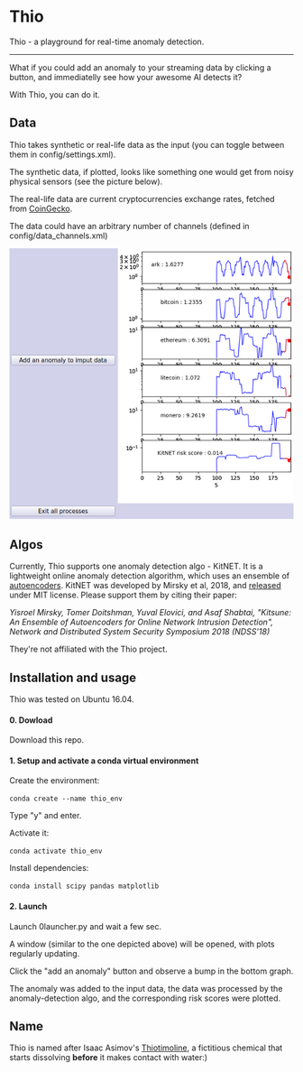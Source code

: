 # Thio
Thio - a playground for real-time anomaly detection.

-------

What if you could add an anomaly to your streaming data by clicking a button, and immediatelly see how your awesome AI detects it?

With Thio, you can do it. 

## Data

Thio takes synthetic or real-life data as the input (you can toggle between them in config/settings.xml).

The synthetic data, if plotted, looks like something one would get from noisy physical sensors (see the picture below).

The real-life data are current cryptocurrencies exchange rates, fetched from [CoinGecko](https://www.coingecko.com/en).  

The data could have an arbitrary number of channels (defined in config/data_channels.xml)

![Alt text](Thio.png?raw=true "Title")

## Algos

Currently, Thio supports one anomaly detection algo - KitNET. It is a lightweight online anomaly detection algorithm, which uses an ensemble of [autoencoders](https://en.wikipedia.org/wiki/Autoencoder). KitNET was developed by Mirsky et al, 2018, and [released](https://github.com/ymirsky/KitNET-py) under MIT license. Please support them by citing their paper:

*Yisroel Mirsky, Tomer Doitshman, Yuval Elovici, and Asaf Shabtai, "Kitsune: An Ensemble of Autoencoders for Online Network Intrusion Detection", Network and Distributed System Security Symposium 2018 (NDSS'18)* 

They're not affiliated with the Thio project. 

##  Installation and usage

Thio was tested on Ubuntu 16.04.

#### 0. Dowload

Download this repo.

#### 1. Setup and activate a conda virtual environment

Create the environment:

```conda create --name thio_env```

Type "y" and enter.

Activate it:

```conda activate thio_env```

Install dependencies: 

```conda install scipy pandas matplotlib```

#### 2. Launch 

Launch 0launcher.py and wait a few sec. 

A window (similar to the one depicted above) will be opened, with plots regularly updating.

Click the "add an anomaly" button and observe a bump in the bottom graph. 

The anomaly was added to the input data, the data was processed by the anomaly-detection algo, and the corresponding risk scores were plotted.   


##  Name 

Thio is named after Isaac Asimov's [Thiotimoline](https://en.wikipedia.org/wiki/Thiotimoline), a fictitious chemical that starts dissolving **before** it makes contact with water:) 
